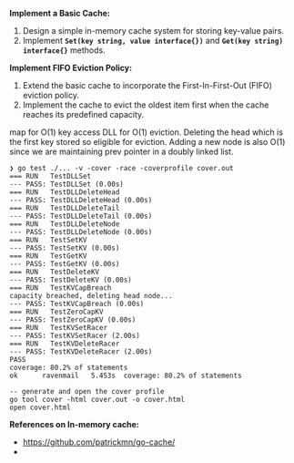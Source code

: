 **Implement a Basic Cache:**

1. Design a simple in-memory cache system for storing key-value pairs.
2. Implement **`Set(key string, value interface{})`** and **`Get(key string) interface{}`** methods.

**Implement FIFO Eviction Policy:**

1. Extend the basic cache to incorporate the First-In-First-Out (FIFO) eviction policy.
2. Implement the cache to evict the oldest item first when the cache reaches its predefined capacity.

map for O(1) key access
DLL for O(1) eviction. Deleting the head which is the first key stored so eligible for eviction.
Adding a new node is also O(1) since we are maintaining prev pointer in a doubly linked list.

```
❯ go test ./... -v -cover -race -coverprofile cover.out    
=== RUN   TestDLLSet
--- PASS: TestDLLSet (0.00s)
=== RUN   TestDLLDeleteHead
--- PASS: TestDLLDeleteHead (0.00s)
=== RUN   TestDLLDeleteTail
--- PASS: TestDLLDeleteTail (0.00s)
=== RUN   TestDLLDeleteNode
--- PASS: TestDLLDeleteNode (0.00s)
=== RUN   TestSetKV
--- PASS: TestSetKV (0.00s)
=== RUN   TestGetKV
--- PASS: TestGetKV (0.00s)
=== RUN   TestDeleteKV
--- PASS: TestDeleteKV (0.00s)
=== RUN   TestKVCapBreach
capacity breached, deleting head node...
--- PASS: TestKVCapBreach (0.00s)
=== RUN   TestZeroCapKV
--- PASS: TestZeroCapKV (0.00s)
=== RUN   TestKVSetRacer
--- PASS: TestKVSetRacer (2.00s)
=== RUN   TestKVDeleteRacer
--- PASS: TestKVDeleteRacer (2.00s)
PASS
coverage: 80.2% of statements
ok  	ravenmail	5.453s	coverage: 80.2% of statements

-- generate and open the cover profile
go tool cover -html cover.out -o cover.html
open cover.html
```

**References on In-memory cache:**
  * https://github.com/patrickmn/go-cache/
  * 